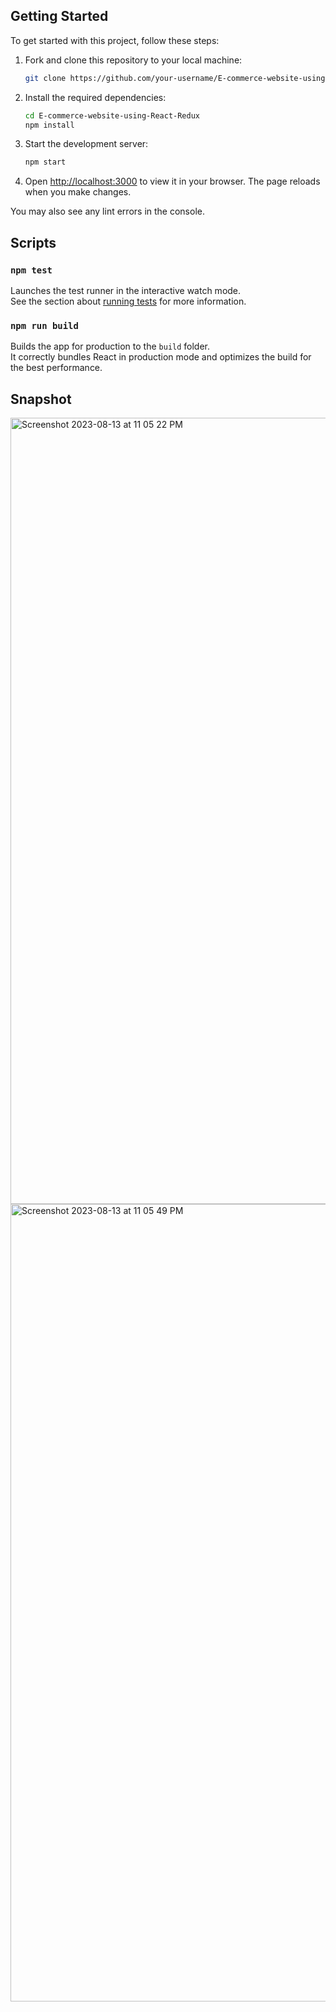 ## Getting Started

To get started with this project, follow these steps:

1. Fork and clone this repository to your local machine:

   ```bash
   git clone https://github.com/your-username/E-commerce-website-using-React-Redux.git
   ```

2. Install the required dependencies:

   ```bash
   cd E-commerce-website-using-React-Redux
   npm install
   ```

3. Start the development server:

   ```bash
   npm start
   ```

4. Open [http://localhost:3000](http://localhost:3000) to view it in your browser. The page reloads when you make changes.

You may also see any lint errors in the console.

## Scripts

### `npm test`

Launches the test runner in the interactive watch mode.\
See the section about [running tests](https://facebook.github.io/create-react-app/docs/running-tests) for more information.

### `npm run build`

Builds the app for production to the `build` folder.\
It correctly bundles React in production mode and optimizes the build for the best performance.

## Snapshot

<img width="1258" alt="Screenshot 2023-08-13 at 11 05 22 PM" src="https://github.com/khushi2706/E-commerce-website-using-React-Redux/assets/67452985/e29df1a4-15c5-4bc2-889b-1b401a00fcda">
<img width="1276" alt="Screenshot 2023-08-13 at 11 05 49 PM" src="https://github.com/khushi2706/E-commerce-website-using-React-Redux/assets/67452985/081dc93b-f17b-4d12-a625-37ab05ef16f9">
